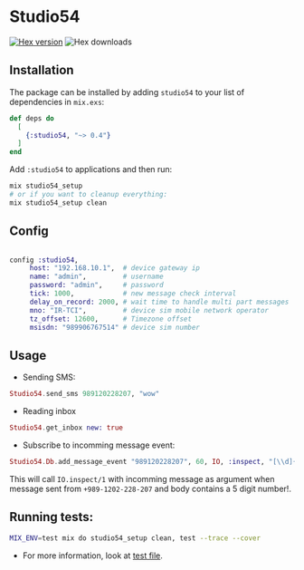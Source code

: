 # Studio54

[![Hex version](https://img.shields.io/hexpm/v/studio54.svg "Hex version")](https://hex.pm/packages/studio54)
![Hex downloads](https://img.shields.io/hexpm/dt/studio54.svg "Hex downloads")

## Installation

The package can be installed
by adding `studio54` to your list of dependencies in `mix.exs`:

```elixir
def deps do
  [
    {:studio54, "~> 0.4"}
  ]
end
```
Add `:studio54` to applications and then run:

```bash
mix studio54_setup
# or if you want to cleanup everything:
mix studio54_setup clean

```

## Config

```elixir

config :studio54,                                                                                                                                                                          
     host: "192.168.10.1",  # device gateway ip
     name: "admin",         # username
     password: "admin",     # password
     tick: 1000,            # new message check interval
     delay_on_record: 2000, # wait time to handle multi part messages
     mno: "IR-TCI",         # device sim mobile network operator
     tz_offset: 12600,      # Timezone offset
     msisdn: "989906767514" # device sim number
```

## Usage

- Sending SMS:
```elixir
Studio54.send_sms 989120228207, "wow"
```

- Reading inbox
```elixir
Studio54.get_inbox new: true
```

- Subscribe to incomming message event:
```elixir
Studio54.Db.add_message_event "989120228207", 60, IO, :inspect, "[\\d]{5}"
```

This will call `IO.inspect/1` with incomming message as argument when message
sent from `+989-1202-228-207` and body contains a 5 digit number!.


## Running tests:

```bash
MIX_ENV=test mix do studio54_setup clean, test --trace --cover
```

- For more information, look at [test file](/test/studio54_test.exs).
